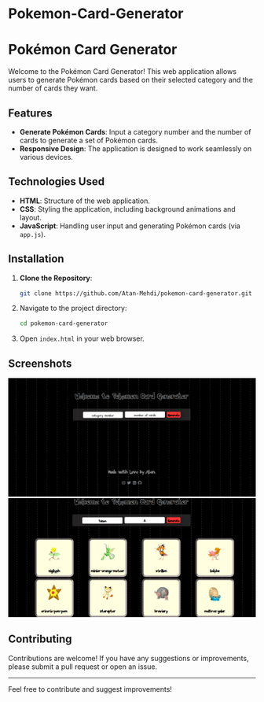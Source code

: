# Pokemon-Card-Generator
# Pokémon Card Generator

Welcome to the Pokémon Card Generator! This web application allows users to generate Pokémon cards based on their selected category and the number of cards they want. 

## Features

- **Generate Pokémon Cards**: Input a category number and the number of cards to generate a set of Pokémon cards.
- **Responsive Design**: The application is designed to work seamlessly on various devices.

## Technologies Used

- **HTML**: Structure of the web application.
- **CSS**: Styling the application, including background animations and layout.
- **JavaScript**: Handling user input and generating Pokémon cards (via `app.js`).

## Installation

1. **Clone the Repository**:
   ```bash
   git clone https://github.com/Atan-Mehdi/pokemon-card-generator.git
   ```
2. Navigate to the project directory:
    ```bash
    cd pokemon-card-generator
    ```
3. Open `index.html` in your web browser.

## Screenshots
![screenshot1](https://github.com/Atan-Mehdi/Pokemon-Card-Generator/blob/main/ss_1.png)
![screenshot1](https://github.com/Atan-Mehdi/Pokemon-Card-Generator/blob/main/ss_2.png)

## Contributing

Contributions are welcome! If you have any suggestions or improvements, please submit a pull request or open an issue.


---
Feel free to contribute and suggest improvements!
